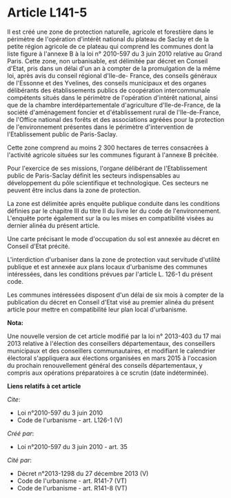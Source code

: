# Article L141-5

Il est créé une zone de protection naturelle, agricole et forestière dans le périmètre de l'opération d'intérêt national du
plateau de Saclay et de la petite région agricole de ce plateau qui comprend les communes dont la liste figure à l'annexe B à
la loi n° 2010-597 du 3 juin 2010 relative au Grand Paris. Cette zone, non urbanisable, est délimitée par décret en Conseil
d'Etat, pris dans un délai d'un an à compter de la promulgation de la même loi, après avis du conseil régional d'Ile-de-
France, des conseils généraux de l'Essonne et des Yvelines, des conseils municipaux et des organes délibérants des
établissements publics de coopération intercommunale compétents situés dans le périmètre de l'opération d'intérêt national,
ainsi que de la chambre interdépartementale d'agriculture d'Ile-de-France, de la société d'aménagement foncier et
d'établissement rural de l'Ile-de-France, de l'Office national des forêts et des associations agréées pour la protection de
l'environnement présentes dans le périmètre d'intervention de l'Etablissement public de Paris-Saclay. 

Cette zone comprend au moins 2 300 hectares de terres consacrées à l'activité agricole situées sur les communes figurant à
l'annexe B précitée. 

Pour l'exercice de ses missions, l'organe délibérant de l'Etablissement public de Paris-Saclay définit les secteurs
indispensables au développement du pôle scientifique et technologique. Ces secteurs ne peuvent être inclus dans la zone de
protection. 

La zone est délimitée après enquête publique conduite dans les conditions définies par le chapitre III du titre II du livre
Ier du code de l'environnement. L'enquête porte également sur la ou les mises en compatibilité visées au dernier alinéa du
présent article. 

Une carte précisant le mode d'occupation du sol est annexée au décret en Conseil d'Etat précité. 

L'interdiction d'urbaniser dans la zone de protection vaut servitude d'utilité publique et est annexée aux plans locaux
d'urbanisme des communes intéressées, dans les conditions prévues par l'article L. 126-1 du présent code. 

Les communes intéressées disposent d'un délai de six mois à compter de la publication du décret en Conseil d'Etat visé au
premier alinéa du présent article pour mettre en compatibilité leur plan local d'urbanisme.

**Nota:**

Une nouvelle version de cet article modifié par la loi n° 2013-403 du 17 mai 2013 relative à l'élection des conseillers
départementaux, des conseillers municipaux et des conseillers communautaires, et modifiant le calendrier électoral
s'appliquera aux élections organisées en mars 2015 à l'occasion du prochain renouvellement général des conseils
départementaux, y compris aux opérations préparatoires à ce scrutin (date indéterminée).

**Liens relatifs à cet article**

_Cite_:

  - Loi n°2010-597 du 3 juin 2010
  - Code de l'urbanisme - art. L126-1 (V)

_Créé par_:

  - Loi n°2010-597 du 3 juin 2010 - art. 35

_Cité par_:

  - Décret n°2013-1298 du 27 décembre 2013 (V)
  - Code de l'urbanisme - art. R141-7 (VT)
  - Code de l'urbanisme - art. R141-8 (VT)
